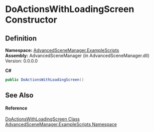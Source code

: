 # DoActionsWithLoadingScreen Constructor




## Definition
**Namespace:** <a href="N_AdvancedSceneManager_ExampleScripts.md">AdvancedSceneManager.ExampleScripts</a>  
**Assembly:** AdvancedSceneManager (in AdvancedSceneManager.dll) Version: 0.0.0.0

**C#**
``` C#
public DoActionsWithLoadingScreen()
```



## See Also


#### Reference
<a href="T_AdvancedSceneManager_ExampleScripts_DoActionsWithLoadingScreen.md">DoActionsWithLoadingScreen Class</a>  
<a href="N_AdvancedSceneManager_ExampleScripts.md">AdvancedSceneManager.ExampleScripts Namespace</a>  
